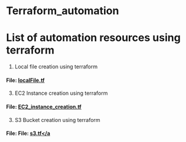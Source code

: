 # Terraform_automation

# List of automation resources using terraform

1) Local file creation using terraform
#### File: <a href="https://github.com/DevMadhup/Terraform_automation/blob/main/localFile.tf">localFile.tf</a>

3) EC2 Instance creation using terraform
#### File: <a href="https://github.com/DevMadhup/Terraform_automation/blob/main/EC2_instance_creation.tf">EC2_instance_creation.tf</a> 

3)  S3 Bucket creation using terraform
#### File: File: <a href="https://github.com/DevMadhup/Terraform_automation/blob/main/s3.tf">s3.tf</a 
